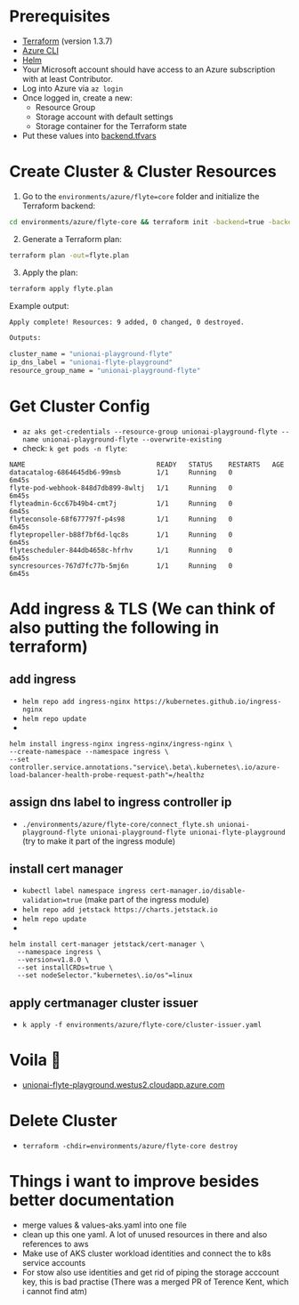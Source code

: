 # Prerequisites

- [Terraform](https://developer.hashicorp.com/terraform/tutorials/aws-get-started/install-cli#install-terraform) (version 1.3.7)
- [Azure CLI](https://learn.microsoft.com/en-us/cli/azure/install-azure-cli#install)
- [Helm](https://helm.sh/docs/intro/install/#through-package-managers)
- Your Microsoft account should have access to an Azure subscription with at least Contributor.
- Log into Azure via `az login`
- Once logged in, create a new:
    - Resource Group
    - Storage account with default settings
    - Storage container for the Terraform state
- Put these values into [backend.tfvars](./backend.tfvars)


# Create Cluster & Cluster Resources
1. Go to the `environments/azure/flyte=core` folder and initialize the Terraform backend:

```bash
cd environments/azure/flyte-core && terraform init -backend=true -backend-config=backend.tfvars
```
2. Generate a Terraform plan:

```bash
terraform plan -out=flyte.plan
```
3. Apply the plan:
```bash
terraform apply flyte.plan
```
Example output:
```bash
Apply complete! Resources: 9 added, 0 changed, 0 destroyed.

Outputs:

cluster_name = "unionai-playground-flyte"
ip_dns_label = "unionai-flyte-playground"
resource_group_name = "unionai-playground-flyte"
```


# Get Cluster Config
- `az aks get-credentials --resource-group unionai-playground-flyte --name unionai-playground-flyte --overwrite-existing`
- check: `k get pods -n flyte`:
```
NAME                                 READY   STATUS    RESTARTS   AGE
datacatalog-6864645db6-99msb         1/1     Running   0          6m45s
flyte-pod-webhook-848d7db899-8wltj   1/1     Running   0          6m45s
flyteadmin-6cc67b49b4-cmt7j          1/1     Running   0          6m45s
flyteconsole-68f677797f-p4s98        1/1     Running   0          6m45s
flytepropeller-b88f7bf6d-lqc8s       1/1     Running   0          6m45s
flytescheduler-844db4658c-hfrhv      1/1     Running   0          6m45s
syncresources-767d7fc77b-5mj6n       1/1     Running   0          6m45s
```

# Add ingress & TLS (We can think of also putting the following in terraform)
## add ingress
- `helm repo add ingress-nginx https://kubernetes.github.io/ingress-nginx`
- `helm repo update`
- 
```
helm install ingress-nginx ingress-nginx/ingress-nginx \
--create-namespace --namespace ingress \
--set controller.service.annotations."service\.beta\.kubernetes\.io/azure-load-balancer-health-probe-request-path"=/healthz
```
## assign dns label to ingress controller ip
- `./environments/azure/flyte-core/connect_flyte.sh unionai-playground-flyte unionai-playground-flyte unionai-flyte-playground` (try to make it part of the ingress module)
## install cert manager

- `kubectl label namespace ingress cert-manager.io/disable-validation=true` (make part of the ingress module)
- `helm repo add jetstack https://charts.jetstack.io`
- `helm repo update`
- 
```
helm install cert-manager jetstack/cert-manager \
  --namespace ingress \
  --version=v1.8.0 \
  --set installCRDs=true \
  --set nodeSelector."kubernetes\.io/os"=linux
```
## apply certmanager cluster issuer
- `k apply -f environments/azure/flyte-core/cluster-issuer.yaml`

# Voila 🎉
- [unionai-flyte-playground.westus2.cloudapp.azure.com](https://unionai-flyte-playground.westus2.cloudapp.azure.com)

# Delete Cluster
- `terraform -chdir=environments/azure/flyte-core destroy`


# Things i want to improve besides better documentation
- merge values & values-aks.yaml into one file
- clean up this one yaml. A lot of unused resources in there and also references to aws
- Make use of AKS cluster workload identities and connect the to k8s service accounts
- For stow also use identities and get rid of piping the storage acccount key, this is bad practise (There was a merged PR of Terence Kent, which i cannot find atm)